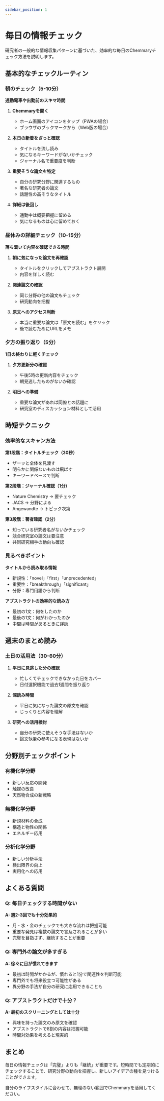 ```yaml
---
sidebar_position: 1
---
```


# 毎日の情報チェック

研究者の一般的な情報収集パターンに基づいた、効率的な毎日のChemmaryチェック方法を説明します。

## 基本的なチェックルーティン

### 朝のチェック（5-10分）
**通勤電車や出勤前のスキマ時間**

1. **Chemmaryを開く**
   - ホーム画面のアイコンをタップ（PWAの場合）
   - ブラウザのブックマークから（Web版の場合）

2. **本日の新着をざっと確認**
   - タイトルを流し読み
   - 気になるキーワードがないかチェック
   - ジャーナル名で重要度を判断

3. **重要そうな論文を特定**
   - 自分の研究分野に関連するもの
   - 著名な研究者の論文
   - 話題性の高そうなタイトル

4. **詳細は後回し**
   - 通勤中は概要把握に留める
   - 気になるものは心に留めておく

### 昼休みの詳細チェック（10-15分）
**落ち着いて内容を確認できる時間**

1. **朝に気になった論文を再確認**
   - タイトルをクリックしてアブストラクト展開
   - 内容を詳しく読む

2. **関連論文の確認**
   - 同じ分野の他の論文もチェック
   - 研究動向を把握

3. **原文へのアクセス判断**
   - 本当に重要な論文は「原文を読む」をクリック
   - 後で読むためにURLをメモ

### 夕方の振り返り（5分）
**1日の終わりに軽くチェック**

1. **夕方更新分の確認**
   - 午後5時の更新内容をチェック
   - 朝見逃したものがないか確認

2. **明日への準備**
   - 重要な論文があれば同僚との話題に
   - 研究室のディスカッション材料として活用

## 時短テクニック

### 効率的なスキャン方法

**第1段階：タイトルチェック（30秒）**
- ザーッと全体を見渡す
- 明らかに関係ないものは飛ばす
- キーワードベースで判断

**第2段階：ジャーナル確認（1分）**
- Nature Chemistry → 要チェック
- JACS → 分野による
- Angewandte → トピック次第

**第3段階：著者確認（2分）**
- 知っている研究者名がないかチェック
- 競合研究室の論文は要注意
- 共同研究相手の動向も確認

### 見るべきポイント

**タイトルから読み取る情報**
- 新規性：「novel」「first」「unprecedented」
- 重要性：「breakthrough」「significant」
- 分野：専門用語から判断

**アブストラクトの効率的な読み方**
- 最初の1文：何をしたのか
- 最後の1文：何がわかったのか
- 中間は時間があるときに詳読

## 週末のまとめ読み

### 土日の活用法（30-60分）

1. **平日に見逃した分の確認**
   - 忙しくてチェックできなかった日をカバー
   - 日付選択機能で過去1週間を振り返り

2. **深読み時間**
   - 平日に気になった論文の原文を確認
   - じっくりと内容を理解

3. **研究への活用検討**
   - 自分の研究に使えそうな手法はないか
   - 論文執筆の参考になる表現はないか

## 分野別チェックポイント

### 有機化学分野
- 新しい反応の開発
- 触媒の改良
- 天然物合成の新戦略

### 無機化学分野
- 新規材料の合成
- 構造と物性の関係
- エネルギー応用

### 分析化学分野
- 新しい分析手法
- 検出限界の向上
- 実用化への応用

## よくある質問

### Q: 毎日チェックする時間がない
**A: 週2-3回でも十分効果的**
- 月・水・金のチェックでも大きな流れは把握可能
- 重要な発見は複数の論文で言及されることが多い
- 完璧を目指さず、継続することが重要

### Q: 専門外の論文が多すぎる
**A: 徐々に目が慣れてきます**
- 最初は時間がかかるが、慣れると1分で関連性を判断可能
- 専門外でも将来役立つ可能性がある
- 異分野の手法が自分の研究に応用できることも

### Q: アブストラクトだけで十分？
**A: 最初のスクリーニングとしては十分**
- 興味を持った論文のみ原文を確認
- アブストラクトで8割の内容は把握可能
- 時間対効果を考えると現実的

## まとめ

毎日の情報チェックは「完璧」よりも「継続」が重要です。短時間でも定期的にチェックすることで、研究分野の動向を把握し、新しいアイデアの種を見つけることができます。

自分のライフスタイルに合わせて、無理のない範囲でChemmaryを活用してください。